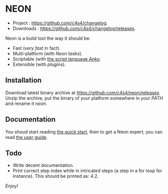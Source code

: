 NEON
====

- Project : <https://github.com/c4s4/changelog>.
- Downloads : <https://github.com/c4s4/changelog/releases>.

Neon is a build tool the way it should be:

- Fast (*very fast* in fact).
- Multi-platform (with *Neon tasks*).
- Scriptable (with [the script language Anko](http://github.com/mattn/anko).
- Extensible (with *plugins*).

Installation
------------

Download latest binary archive at <https://github.com/c4s4/neon/releases>. Unzip the archive, put the binary of your platform somewhere in your *PATH* and rename it *neon*.

Documentation
-------------

You shoud start reading [the quick start](doc/quickstart.md), then to get a Neon expert, you can read [the user guide](doc/userguide.md).

Todo
----

- Write decent documentation.
- Print correct step index while in intricated steps (a step in a for loop for
  instance). This should be printed as: 4.2.

*Enjoy!*
